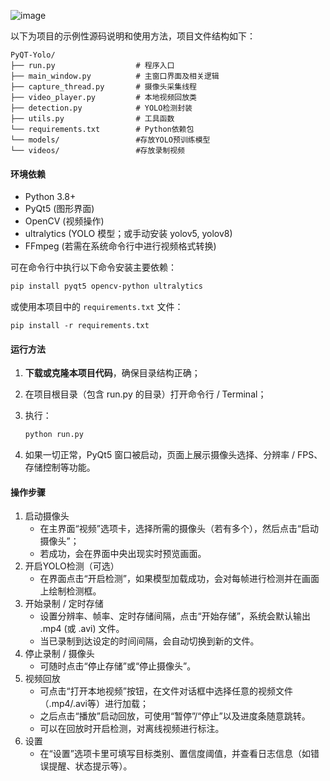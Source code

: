 ![image](https://github.com/user-attachments/assets/7b3fff3a-2c6c-4c52-ae50-c768291fc604)


以下为项目的示例性源码说明和使用方法，项目文件结构如下：

```
PyQT-Yolo/
├── run.py                  # 程序入口
├── main_window.py          # 主窗口界面及相关逻辑
├── capture_thread.py       # 摄像头采集线程
├── video_player.py         # 本地视频回放类
├── detection.py            # YOLO检测封装
├── utils.py                # 工具函数
└── requirements.txt        # Python依赖包
└── models/                 #存放YOLO预训练模型
└── videos/                 #存放录制视频
```

#### 环境依赖

- Python 3.8+
- PyQt5 (图形界面)
- OpenCV (视频操作)
- ultralytics (YOLO 模型；或手动安装 yolov5, yolov8)
- FFmpeg (若需在系统命令行中进行视频格式转换)

可在命令行中执行以下命令安装主要依赖：

```bash
pip install pyqt5 opencv-python ultralytics
```

或使用本项目中的 `requirements.txt` 文件：

```
pip install -r requirements.txt
```

#### 运行方法

1. **下载或克隆本项目代码**，确保目录结构正确；

2. 在项目根目录（包含 run.py 的目录）打开命令行 / Terminal；

3. 执行：

   ```bash
   python run.py
   ```

4. 如果一切正常，PyQt5 窗口被启动，页面上展示摄像头选择、分辨率 / FPS、存储控制等功能。

#### 操作步骤

1. 启动摄像头
   - 在主界面“视频”选项卡，选择所需的摄像头（若有多个），然后点击“启动摄像头”；
   - 若成功，会在界面中央出现实时预览画面。
2. 开启YOLO检测（可选）
   - 在界面点击“开启检测”，如果模型加载成功，会对每帧进行检测并在画面上绘制检测框。
3. 开始录制 / 定时存储
   - 设置分辨率、帧率、定时存储间隔，点击“开始存储”，系统会默认输出 .mp4 (或 .avi) 文件。
   - 当已录制到达设定的时间间隔，会自动切换到新的文件。
4. 停止录制 / 摄像头
   - 可随时点击“停止存储”或“停止摄像头”。
5. 视频回放
   - 可点击“打开本地视频”按钮，在文件对话框中选择任意的视频文件（.mp4/.avi等）进行加载；
   - 之后点击“播放”启动回放，可使用“暂停”/“停止”以及进度条随意跳转。
   - 可以在回放时开启检测，对离线视频进行标注。
6. 设置
   - 在“设置”选项卡里可填写目标类别、置信度阈值，并查看日志信息（如错误提醒、状态提示等）。
